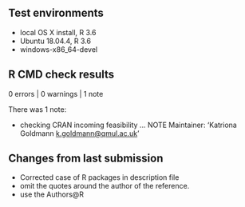 ## Test environments
* local OS X install, R 3.6
* Ubuntu 18.04.4, R 3.6
* windows-x86_64-devel

## R CMD check results

0 errors | 0 warnings | 1 note


There was 1 note: 

* checking CRAN incoming feasibility ... NOTE
Maintainer: ‘Katriona Goldmann <k.goldmann@qmul.ac.uk>’


## Changes from last submission

* Corrected case of R packages in description file
* omit the quotes around the author of the reference.
* use the Authors@R 
